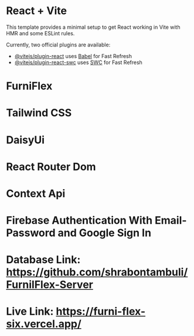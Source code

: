 # React + Vite

This template provides a minimal setup to get React working in Vite with HMR and some ESLint rules.

Currently, two official plugins are available:

- [@vitejs/plugin-react](https://github.com/vitejs/vite-plugin-react/blob/main/packages/plugin-react/README.md) uses [Babel](https://babeljs.io/) for Fast Refresh
- [@vitejs/plugin-react-swc](https://github.com/vitejs/vite-plugin-react-swc) uses [SWC](https://swc.rs/) for Fast Refresh
# FurniFlex
# Tailwind CSS
# DaisyUi
# React Router Dom
# Context Api
# Firebase Authentication With Email-Password and Google Sign In
# Database Link: https://github.com/shrabontambuli/FurnilFlex-Server

# Live Link: https://furni-flex-six.vercel.app/
